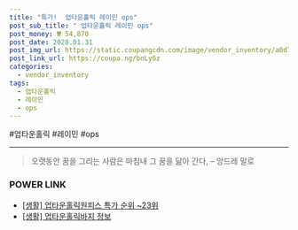 ```yaml
--- 
title: "특가!  업타운홀릭 레이민 ops" 
post_sub_title: " 업타운홀릭 레이민 ops" 
post_money: ₩ 54,870 
post_date: 2020.01.31 
post_img_url: https://static.coupangcdn.com/image/vendor_inventory/a0d7/80550fc4a9d2d7516ebd00968127a43083c709f9ca2dda14a1f6beece4e9.jpg 
post_link_url: https://coupa.ng/bnLy6z 
categories: 
  - vendor_inventory 
tags: 
  - 업타운홀릭 
  - 레이민 
  - ops 
--- 
```

  #업타운홀릭 #레이민 #ops 
<hr> 

> 오랫동안 꿈을 그리는 사람은 마침내 그 꿈을 닮아 간다, – 앙드레 말로 


### POWER LINK

* <a href="https://blog.naver.com/sakai111/221790901324" target="_blank"> [생활] 업타운홀릭원피스 특가 순위 ~23위</a>
* <a href="https://blog.naver.com/santokki14/221775157571" target="_blank"> [생활] 업타운홀릭바지 정보 </a>
